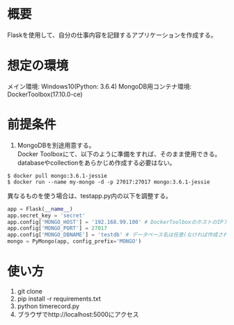 # 概要
Flaskを使用して、自分の仕事内容を記録するアプリケーションを作成する。 

# 想定の環境
メイン環境: Windows10(Python: 3.6.4)
MongoDB用コンテナ環境: DockerToolbox(17.10.0-ce)


# 前提条件
1. MongoDBを別途用意する。  
Docker Toolboxにて、以下のように準備をすれば、そのまま使用できる。  
databaseやcollectionをあらかじめ作成する必要はない。  

```
$ docker pull mongo:3.6.1-jessie
$ docker run --name my-mongo -d -p 27017:27017 mongo:3.6.1-jessie
```

異なるものを使う場合は、testapp.py内の以下を調整する。

```python
app = Flask(__name__)
app.secret_key = 'secret'
app.config['MONGO_HOST'] = '192.168.99.100' # DockerToolboxのホストのIPアドレスになっている
app.config['MONGO_PORT'] = 27017
app.config['MONGO_DBNAME'] = 'testdb' # データベース名は任意(なければ作成される)
mongo = PyMongo(app, config_prefix='MONGO')
```

# 使い方

1. git clone <URL>
2. pip install -r requirements.txt
2. python timerecord.py
3. ブラウザでhttp://localhost:5000にアクセス


